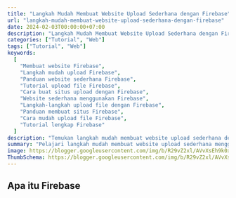 ```yaml
---
title: "Langkah Mudah Membuat Website Upload Sederhana dengan Firebase"
url: "langkah-mudah-membuat-website-upload-sederhana-dengan-firebase"
date: 2024-02-03T00:00:00+07:00
description: "Langkah Mudah Membuat Website Upload Sederhana dengan Firebase"
categories: ["Tutorial", "Web"]
tags: ["Tutorial", "Web"]
keywords:
  [
    "Membuat website Firebase",
    "Langkah mudah upload Firebase",
    "Panduan website sederhana Firebase",
    "Tutorial upload file Firebase",
    "Cara buat situs upload dengan Firebase",
    "Website sederhana menggunakan Firebase",
    "Langkah-langkah upload file dengan Firebase",
    "Panduan membuat situs Firebase",
    "Cara mudah upload file Firebase",
    "Tutorial lengkap Firebase"
  ]
description: "Temukan langkah mudah membuat website upload sederhana dengan Firebase. Ikuti tutorial lengkap ini untuk panduan langkah demi langkah dalam memanfaatkan Firebase untuk membangun situs pengunggahan file yang efisien dan handal."
summary: "Pelajari langkah mudah membuat website upload sederhana menggunakan Firebase. Tutorial ini membahas secara terperinci cara memanfaatkan Firebase untuk mengembangkan situs pengunggahan file yang simpel dan efisien. Dengan petunjuk langkah demi langkah, Anda akan dapat membuat website fungsional dengan kemampuan unggah file yang handal dan dapat diandalkan."
image: https://blogger.googleusercontent.com/img/b/R29vZ2xl/AVvXsEh9k0x8HPWaXtoM3QhaDyWxLdgFz7CF0Chq717tQHdHQ5qQarKpidJL2Q6QYEU7YMIrv_cVR0qpfd7Wv7ZJhPz48Kg9uMI9LdLCFWE_oB8xks83DwSk3eaxMTI2UMuGm2P2ihGT3qV125cbm4D9-j7PW9HMnnkQLO42sleFGXiGjMx5pD1aWk0Gzr55tPAE/s80-rw/firebase-logo.png
ThumbSchema: https://blogger.googleusercontent.com/img/b/R29vZ2xl/AVvXsEh9k0x8HPWaXtoM3QhaDyWxLdgFz7CF0Chq717tQHdHQ5qQarKpidJL2Q6QYEU7YMIrv_cVR0qpfd7Wv7ZJhPz48Kg9uMI9LdLCFWE_oB8xks83DwSk3eaxMTI2UMuGm2P2ihGT3qV125cbm4D9-j7PW9HMnnkQLO42sleFGXiGjMx5pD1aWk0Gzr55tPAE/s0/firebase-logo.png
---
```


## Apa itu Firebase